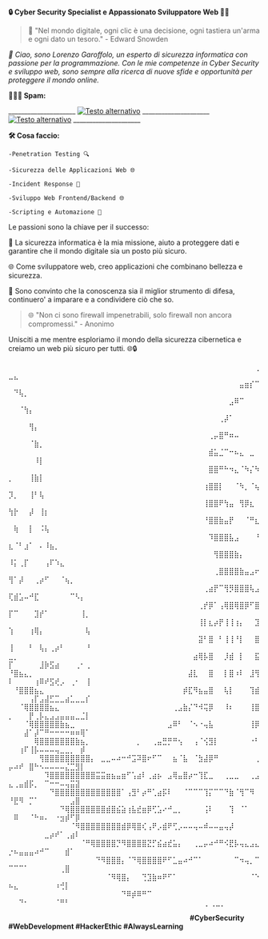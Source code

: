 **🔒 Cyber Security Specialist e Appassionato Sviluppatore Web 👨‍💻**


 
>🚀 "Nel mondo digitale, ogni clic è una decisione, ogni tastiera un'arma e ogni dato un tesoro." - Edward Snowden

 *👋 Ciao, sono Lorenzo Garoffolo, un esperto di sicurezza informatica con passione per la programmazione.
    Con le mie competenze in Cyber Security e sviluppo web, sono sempre alla ricerca di nuove sfide e opportunità per proteggere il mondo online.*

**👨🏻‍💻 Spam:**

_____________________ [![Testo alternativo](https://img.icons8.com/?size=80&id=eFPBXQop6V2m&format=png)](mailto:lorenzogaroffolocyber@gmail.com) _____________________
[![Testo alternativo](https://img.icons8.com/?size=48&id=13930&format=png)](https://www.linkedin.com/in/lorenzo-garoffolo-%F0%9F%95%B8%EF%B8%8F-723867240/) _____________________
 
**🛠️ Cosa faccio:**

    -Penetration Testing 🔍

    -Sicurezza delle Applicazioni Web 🌐

    -Incident Response 🚨

    -Sviluppo Web Frontend/Backend 🌐

    -Scripting e Automazione 🤖


Le passioni sono la chiave per il successo:

🔐 La sicurezza informatica è la mia missione, aiuto a proteggere dati e garantire che il mondo digitale sia un posto più sicuro.

🌐 Come sviluppatore web, creo applicazioni che combinano bellezza e sicurezza.

🌟 Sono convinto che la conoscenza sia il miglior strumento di difesa, continuero' a imparare e a condividere ciò che so.

 > 🌐 "Non ci sono firewall impenetrabili, solo firewall non ancora compromessi." - Anonimo

 Unisciti a me mentre esploriamo il mondo della sicurezza cibernetica e creiamo un web più sicuro per tutti. 🌐🔒



⠀⠀⠀⠀⠀⠀⠀⠀⠀⠀⠀⠀⠀⠀⠀⠀⠀⠀⠀⠀⠀⠀⠀⠀⠀⠀⠀⠀⠀⠀⠀⠀⠀⠀⠀⠀⠀⠀⠀⠀⠀⠀⠀⠀⠀⠀⠀⠀⢀⣀⣄⠀⠀⠀⠀⠀⠀⠀⠀⠀⠀⠀⠀⠀⠀
⠀⠀⠀⠀⠀⠀⠀⠀⠀⠀⠀⠀⠀⠀⠀⠀⠀⠀⠀⠀⠀⠀⠀⠀⠀⠀⠀⠀⠀⠀⠀⠀⠀⠀⠀⠀⠀⠀⠀⠀⠀⠀⠀⠀⠀⣤⣶⡎⠉⠀⠙⢧⡀⠀⠀⠀⠀⠀⠀⠀⠀⠀⠀⠀⠀
⠀⠀⠀⠀⠀⠀⠀⠀⠀⠀⠀⠀⠀⠀⠀⠀⠀⠀⠀⠀⠀⠀⠀⠀⠀⠀⠀⠀⠀⠀⠀⠀⠀⠀⠀⠀⠀⠀⠀⠀⠀⠀⠀⣠⠿⠉⠀⠀⠀⠀⠀⠈⢳⡄⠀⠀⠀⠀⠀⠀⠀⠀⠀⠀⠀
⠀⠀⠀⠀⠀⠀⠀⠀⠀⠀⠀⠀⠀⠀⠀⠀⠀⠀⠀⠀⠀⠀⠀⠀⠀⠀⠀⠀⠀⠀⠀⠀⠀⠀⠀⠀⠀⠀⠀⠀⠀⢀⡼⠁⠀⠀⠀⠀⠀⠀⠀⠀⠀⢻⡄⠀⠀⠀⠀⠀⠀⠀⠀⠀⠀
⠀⠀⠀⠀⠀⠀⠀⠀⠀⠀⠀⠀⠀⠀⠀⠀⠀⠀⠀⠀⠀⠀⠀⠀⠀⠀⠀⠀⠀⠀⠀⠀⠀⠀⠀⠀⠀⠀⠀⢀⡤⣿⠛⠶⠤⠀⠀⠀⠀⠀⠀⠀⠀⠈⣷⡀⠀⠀⠀⠀⠀⠀⠀⠀⠀
⠀⠀⠀⠀⠀⠀⠀⠀⠀⠀⠀⠀⠀⠀⠀⠀⠀⠀⠀⠀⠀⠀⠀⠀⠀⠀⠀⠀⠀⠀⠀⠀⠀⠀⠀⠀⠀⠀⠀⣾⣥⣈⠉⠒⠦⣄⠀⣀⠀⠀⠀⠀⠀⠀⠸⡇⠀⠀⠀⠀⠀⠀⠀⠀⠀
⠀⠀⠀⠀⠀⠀⠀⠀⠀⠀⠀⠀⠀⠀⠀⠀⠀⠀⠀⠀⠀⠀⠀⠀⠀⠀⠀⠀⠀⠀⠀⠀⠀⠀⠀⠀⠀⠀⠀⣿⣿⠛⠓⠲⣄⠈⠳⡌⠳⡀⠀⠀⠀⢸⣷⡇⠀⠀⠀⠀⠀⠀⠀⠀⠀
⠀⠀⠀⠀⠀⠀⠀⠀⠀⠀⠀⠀⠀⠀⠀⠀⠀⠀⠀⠀⠀⠀⠀⠀⠀⠀⠀⠀⠀⠀⠀⠀⠀⠀⠀⠀⠀⠀⢰⣿⣿⡇⠀⠀⠈⠳⡀⠈⢦⡹⡀⠀⠀⢸⠃⢧⠀⠀⠀⠀⠀⠀⠀⠀⠀
⠀⠀⠀⠀⠀⠀⠀⠀⠀⠀⠀⠀⠀⠀⠀⠀⠀⠀⠀⠀⠀⠀⠀⠀⠀⠀⠀⠀⠀⠀⠀⠀⠀⠀⠀⠀⠀⠀⢸⣿⣿⠟⢳⣤⠀⢻⡿⣆⠀⢳⡗⠀⠀⡼⠀⢸⡆⠀⠀⠀⠀⠀⠀⠀⠀
⠀⠀⠀⠀⠀⠀⠀⠀⠀⠀⠀⠀⠀⠀⠀⠀⠀⠀⠀⠀⠀⠀⠀⠀⠀⠀⠀⠀⠀⠀⠀⠀⠀⠀⠀⠀⠀⠀⠘⣿⣿⣷⣤⡟⠀⠀⠈⠛⣆⠀⢷⠀⠀⡇⠀⠨⢧⠀⠀⠀⠀⠀⠀⠀⠀
⠀⠀⠀⠀⠀⠀⠀⠀⠀⠀⠀⠀⠀⠀⠀⠀⠀⠀⠀⠀⠀⠀⠀⠀⠀⠀⠀⠀⠀⠀⠀⠀⠀⠀⠀⠀⠀⠀⠀⠹⣿⣿⣿⣧⣠⠀⠀⠀⠘⣆⠈⠃⣰⠁⠀⠄⠸⣦⡀⠀⠀⠀⠀⠀⠀
⠀⠀⠀⠀⠀⠀⠀⠀⠀⠀⠀⠀⠀⠀⠀⠀⠀⠀⠀⠀⠀⠀⠀⠀⠀⠀⠀⠀⠀⠀⠀⠀⠀⠀⠀⠀⠀⠀⠀⠀⢻⣿⣿⣿⣷⡄⠀⠀⠀⠸⡅⢀⡏⠀⠀⠀⢠⠏⠱⣄⠀⠀⠀⠀⠀
⠀⠀⠀⠀⠀⠀⠀⠀⠀⠀⠀⠀⠀⠀⠀⠀⠀⠀⠀⠀⠀⠀⠀⠀⠀⠀⠀⠀⠀⠀⠀⠀⠀⠀⠀⠀⠀⠀⠀⠀⢀⣿⣿⣿⣿⣷⣤⣠⠖⢻⠁⡼⠀⠀⢀⡴⠋⠀⠀⠈⢦⡀⠀⠀⠀
⠀⠀⠀⠀⠀⠀⠀⠀⠀⠀⠀⠀⠀⠀⠀⠀⠀⠀⠀⠀⠀⠀⠀⠀⠀⠀⠀⠀⠀⠀⠀⠀⠀⠀⠀⠀⠀⠀⢀⣴⡟⠉⢻⡻⣿⣿⣿⢧⣠⢏⣾⣡⠤⠚⣏⠀⠀⠀⠀⠀⠀⠉⠣⡄⠀
⠀⠀⠀⠀⠀⠀⠀⠀⠀⠀⠀⠀⠀⠀⠀⠀⠀⠀⠀⠀⠀⠀⠀⠀⠀⠀⠀⠀⠀⠀⠀⠀⠀⠀⠀⠀⠀⢀⡞⡿⠁⢠⢿⣿⢿⣿⡿⠋⣿⡏⠉⠀⠀⠀⣹⡞⠁⠀⠀⠀⠀⠀⠀⢸⡀
⠀⠀⠀⠀⠀⠀⠀⠀⠀⠀⠀⠀⠀⠀⠀⠀⠀⠀⠀⠀⠀⠀⠀⠀⠀⠀⠀⠀⠀⠀⠀⠀⠀⠀⠀⠀⠀⢸⡇⣆⡴⡟⢸⢸⢰⡄⠀⠀⣹⢱⠀⠀⠀⢰⢿⡄⠀⠀⠀⠀⠀⠀⠀⠀⢧
⠀⠀⠀⠀⠀⠀⠀⠀⠀⠀⠀⠀⠀⠀⠀⠀⠀⠀⠀⠀⠀⠀⠀⠀⠀⠀⠀⠀⠀⠀⠀⠀⠀⠀⠀⠀⠀⣽⠃⣿⠀⠃⢸⢸⠘⡇⠀⠀⣿⢸⠀⠀⠀⠃⠀⢧⡄⢀⡴⠃⠀⠀⠀⠀⠘
⣀⡀⠀⠀⠀⠀⠀⠀⠀⠀⠀⠀⠀⠀⠀⠀⠀⠀⠀⠀⠀⠀⠀⠀⠀⠀⠀⠀⠀⠀⠀⠀⠀⠀⠀⠀⣴⢿⡧⣿⠀⠀⡸⣾⠀⡇⠀⠀⣯⡏⠀⠀⠀⠀⠀⣸⡷⣫⣴⠀⠀⠀⢀⠂⢀
⠘⣿⣦⣄⡀⠀⠀⠀⠀⠀⠀⠀⠀⠀⠀⠀⠀⠀⠀⠀⠀⠀⠀⠀⠀⠀⠀⠀⠀⠀⠀⠀⠀⠀⠀⣼⣇⠀⠀⣿⠀⠀⡇⣿⠰⠇⠀⣸⢻⠇⠀⠀⠀⠀⢰⠿⠞⣫⢞⡠⠀⢀⠂⠀⢸
⠀⠘⣿⣿⣿⣦⣄⠀⠀⠀⠀⠀⠀⠀⠀⠀⠀⠀⠀⠀⠀⠀⠀⠀⠀⠀⠀⠀⠀⠀⠀⠀⠀⠀⡾⣏⠻⣦⣤⣿⠀⠀⢧⡇⠀⠀⠀⢹⣾⠀⠀⠀⠀⢠⡏⣠⣼⣋⣉⣀⣴⣁⣀⣀⡎
⠀⠀⠈⢿⣿⣿⣿⣿⣦⣄⠀⠀⠀⠀⠀⠀⠀⠀⠀⠀⠀⠀⠀⠀⠀⠀⠀⠀⠀⠀⠀⠀⢀⣠⣷⡌⠙⠺⢭⡿⠀⠀⠸⠆⠀⠀⠀⢸⣿⡀⠀⠀⠀⡟⢀⡧⣄⣠⣠⣤⣤⣤⣀⣈⡇
⠀⠀⠀⠈⢿⣿⣿⣿⣿⣿⣷⣦⣀⠀⠀⠀⠀⠀⠀⠀⠀⠀⠀⠀⠀⠀⠀⠀⠀⠀⠀⣠⠿⠃⠀⠈⠢⠐⢤⣧⠀⠀⠀⠀⠀⠀⠀⢸⡿⠀⠀⠀⣼⠁⡼⠉⠛⠒⠒⠒⠒⠶⠶⢿⠁
⠀⠀⠀⠀⠀⢿⣿⣿⣿⣿⣿⣿⣿⣷⣦⡀⠀⠀⠀⠀⠀⠀⠀⠀⠀⡀⠀⠀⢀⣤⣛⡛⠛⢢⠀⠀⢠⠈⢪⣻⡇⠀⠀⠀⠀⠀⠀⠐⠃⠀⠀⢰⠏⢸⡧⠤⠤⠤⢤⣀⣀⡀⠀⡾⠀
⠀⠀⠀⠀⠀⠀⢻⣿⣿⣿⣿⣿⣿⣿⣿⣿⡄⠀⣀⣀⠤⠴⠒⠚⣩⠽⣿⠖⠋⠉⠀⠀⣦⠈⣧⠀⠈⣳⣼⡿⠛⠀⠀⠀⠀⠀⠀⠀⢀⡤⠴⠞⠀⣿⠓⠢⠤⠤⠤⠤⣌⣉⣻⡇⠀
⠀⠀⠀⠀⠀⠀⠀⠹⣿⣿⣿⣿⣿⣿⣿⣿⣿⣭⣭⣶⣦⣤⣶⠋⢡⣴⠇⢀⣴⡦⠀⣠⢿⣤⣿⡴⠒⢹⣏⣀⠀⠀⢀⣀⣀⠀⠀⢀⣠⣄⢀⣤⣾⡯⡀⠀⠉⠒⠒⠤⢤⣭⣽⠀⠀
⠀⠀⠀⠀⠀⠀⠀⠀⠙⣿⣿⣿⣿⣿⣿⣿⣿⣿⣿⣿⣿⣿⠁⢠⣻⠃⡴⠛⢁⣴⡯⠇⠀⠀⠈⠉⠉⠉⢹⡍⠉⠉⠙⣷⠈⢻⠉⠻⠀⠘⣟⠻⠀⡉⠁⠀⠀⠀⠀⠀⠀⣠⣿⠀⠀
⠀⠀⠀⠀⠀⠀⠀⠀⠀⠀⠙⢿⣿⣿⣿⣿⣿⣿⣿⣾⣿⣮⣵⢰⣧⣞⣶⡿⢋⣡⠔⠚⣀⡀⠀⠀⠀⠀⢨⠇⠀⠀⠀⢹⠀⠈⠁⠀⠀⠀⠿⠀⠀⠈⠓⠶⠄⠀⠐⣲⡾⠋⡿⠀⠀
⠀⠀⠀⠀⠀⠀⠀⠀⠀⠀⠀⠀⠈⠻⣿⣿⣿⣿⣿⣿⣿⣿⣾⡿⢿⣿⢎⢠⠟⡠⣾⠟⢋⡠⠤⠤⢤⠤⠾⠤⠤⣤⢤⡼⠀⠀⠀⠀⠀⠀⠀⠀⠀⠀⠀⠀⣀⡴⠞⠁⢀⣴⠇⠀⠀
⠀⠀⠀⠀⠀⠀⠀⠀⠀⠀⠀⠀⠀⠀⠈⠛⢿⣿⣿⣿⣿⡙⠻⣿⣿⣿⣿⣝⡋⣮⣴⣞⣥⡄⠀⠀⢀⣀⡤⠴⠚⠛⠪⣟⡧⢤⣄⣠⣄⡐⠦⣤⣤⣤⠴⠚⠉⠀⠀⠀⣾⠁⠀⠀⠀
⠀⠀⠀⠀⠀⠀⠀⠀⠀⠀⠀⠀⠀⠀⠀⠀⠀⠙⠻⣿⣿⣿⡄⠈⠙⢿⣿⣿⣿⣿⠟⠋⣁⣤⠴⠚⠉⠁⠀⠀⠀⠀⠀⠀⠉⠲⢤⡀⠉⠉⠉⠉⠁⠀⠀⠀⠀⠀⠀⢀⣿⠀⠀⠀⠀
⠀⠀⠀⠀⠀⠀⠀⠀⠀⠀⠀⠀⠀⠀⠀⠀⠀⠀⠀⠈⠻⢿⣿⡄⠀⠀⢙⣹⣷⠶⠟⠋⠁⠀⠀⠀⠀⠀⠀⠀⠀⠀⠀⠀⠀⠀⠀⠈⠑⠦⣄⠀⠀⠀⠀⠀⠀⠀⠰⢚⡇⠀⠀⠀⠀
⠀⠀⠀⠀⠀⠀⠀⠀⠀⠀⠀⠀⠀⠀⠀⠀⠀⠀⠀⠀⠀⠀⠙⠿⡾⠿⠛⠉⠀⠀⠀⠀⠀⠀⠀⠀⠀⠀⠀⠀⠀⠀⠀⠀⠀⠀⠀⠀⠀⠀⠀⠙⠂⠀⠀⠀⠀⠀⠈⠛⠃⠀⠀⠀⠀
⠀⠀⠀⠀⠀⠀⠀⠀⠀⠀⠀⠀⠀⠀⠀⠀⠀⠀⠀⠀⠀⠀⡀⢀⣀⡀⠀⠀⠀⠀

⠀⠀⠀⠀⠀⠀⠀⠀⠀⠀⠀⠀⠀⠀⠀⠀⠀⠀⠀⠀⠀⠀⠀⠀⠀⠀⠀⠀⠀⠀⠀⠀⠀⠀⠀
**#CyberSecurity #WebDevelopment #HackerEthic #AlwaysLearning**
